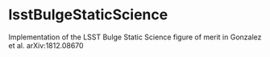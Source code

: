 # lsstBulgeStaticScience
Implementation of the LSST Bulge Static Science figure of merit in Gonzalez et al. arXiv:1812.08670
